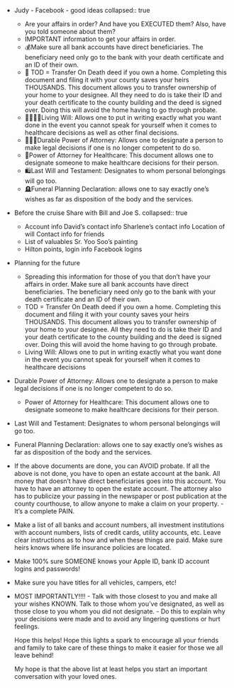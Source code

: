 - Judy - Facebook - good ideas
  collapsed:: true
	- Are your affairs in order?  And have you EXECUTED them?  Also, have you told someone about them?
	- IMPORTANT information to get your affairs in order.
	- 💰Make sure all bank accounts have direct beneficiaries. The beneficiary need only go to the bank with your death certificate and an ID of their own.
	- 🏡 TOD = Transfer On Death deed if you own a home. Completing this document and filing it with your county saves your heirs THOUSANDS. This document allows you to transfer ownership of your home to your designee. All they need to do is take their ID and your death certificate to the county building and the deed is signed over. Doing this will avoid the home having to go through probate.
	- 👨‍👩‍👧‍👦Living Will:  Allows one to put in writing exactly what you want done in the event you cannot speak for yourself when it comes to healthcare decisions as well as other final decisions.
	- 👩🏽‍⚖️Durable Power of Attorney: Allows one to designate a person to make legal decisions if one is no longer competent to do so.
	- 🏥Power of Attorney for Healthcare:  This document allows one to designate someone to make healthcare decisions for their person.
	- 🛍Last Will and Testament:  Designates to whom personal belongings will go too.
	- 🪦Funeral Planning Declaration:  allows one to say exactly one’s wishes as far as disposition of the body and the services.
- Before the cruise Share with Bill and Joe S.
  collapsed:: true
	- Account info
	  David’s contact info 
	  Sharlene’s contact info 
	  Location of will
	  Contact info for friends
	- List of valuables 
	  Sr. Yoo Soo’s painting
	- Hilton points, login info
	  Facebook logins
- Planning for the future
	- Spreading this information for those of you that don’t have your affairs in order. Make sure all bank accounts have direct beneficiaries. The beneficiary need only go to the bank with your death certificate and an ID of their own.
	- TOD = Transfer On Death deed if you own a home. Completing this document and filing it with your county saves your heirs THOUSANDS. This document allows you to transfer ownership of your home to your designee. All they need to do is take their ID and your death certificate to the county building and the deed is signed over. Doing this will avoid the home having to go through probate.
	- Living Will:  Allows one to put in writing exactly what you want done in the event you cannot speak for yourself when it comes to healthcare decisions
- Durable Power of Attorney: Allows one to designate a person to make legal decisions if one is no longer competent to do so.
	- Power of Attorney for Healthcare:  This document allows one to designate someone to make healthcare decisions for their person.
- Last Will and Testament:  Designates to whom personal belongings will go too.
- Funeral Planning Declaration:  allows one to say exactly one’s wishes as far as disposition of the body and the services.
- If the above documents are done, you can AVOID probate. If all the above is not done, you have to open an estate account at the bank. All money that doesn’t have direct beneficiaries goes into this account. You have to have an attorney to open the estate account. The attorney also has to publicize your passing in the newspaper or post publication at the county courthouse, to allow anyone to make a claim on your property. - It’s a complete PAIN.
- Make a list of all banks and account numbers, all investment institutions with account numbers, lists of credit cards, utility accounts, etc. Leave clear instructions as to how and when these things are paid. Make sure heirs knows where life insurance policies are located.
- Make 100% sure SOMEONE knows your Apple ID, bank ID account logins and passwords!
- Make sure you have titles for all vehicles, campers, etc!
- MOST IMPORTANTLY!!!! - Talk with those closest to you and make all your wishes KNOWN. Talk to those whom you’ve designated, as well as those close to you whom you did not designate. - Do this to explain why your decisions were made and to avoid any lingering questions or hurt feelings. 
  
  Hope this helps! Hope this lights a spark to encourage all your friends and family to take care of these things to make it easier for those we all leave behind!
  
  My hope is that the above list at least helps you start an important conversation with your loved ones.